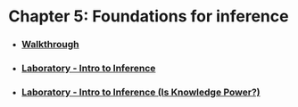 # Chapter 5: Foundations for inference

* ### [Walkthrough](https://github.com/RiccardoMPesce/OpenIntro-Statistics-Excercises/tree/main/chapter5/chapter5_walkthrough.ipynb)

* ### [Laboratory - Intro to Inference](https://github.com/RiccardoMPesce/OpenIntro-Statistics-Excercises/tree/main/chapter5/chapter5_lab_intro_to_inference.ipynb)

* ### [Laboratory - Intro to Inference (Is Knowledge Power?)](https://github.com/RiccardoMPesce/OpenIntro-Statistics-Excercises/tree/main/chapter5/chapter5_lab_intro_to_inference_knowledge.ipynb)